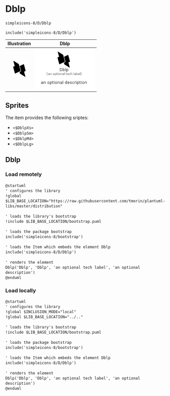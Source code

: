# Dblp


```text
simpleicons-8/D/Dblp
```

```text
include('simpleicons-8/D/Dblp')
```



| Illustration | Dblp |
| :---: | :---: |
| ![illustration for Illustration](../../simpleicons-8/D/Dblp.png) | ![illustration for Dblp](../../simpleicons-8/D/Dblp.Local.png) |



## Sprites
The item provides the following sriptes:

- `<$DblpXs>`
- `<$DblpSm>`
- `<$DblpMd>`
- `<$DblpLg>`





## Dblp

### Load remotely
```plantuml
@startuml
' configures the library
!global $LIB_BASE_LOCATION="https://raw.githubusercontent.com/tmorin/plantuml-libs/master/distribution"

' loads the library's bootstrap
!include $LIB_BASE_LOCATION/bootstrap.puml

' loads the package bootstrap
include('simpleicons-8/bootstrap')

' loads the Item which embeds the element Dblp
include('simpleicons-8/D/Dblp')

' renders the element
Dblp('Dblp', 'Dblp', 'an optional tech label', 'an optional description')
@enduml
```

### Load locally
```plantuml
@startuml
' configures the library
!global $INCLUSION_MODE="local"
!global $LIB_BASE_LOCATION="../.."

' loads the library's bootstrap
!include $LIB_BASE_LOCATION/bootstrap.puml

' loads the package bootstrap
include('simpleicons-8/bootstrap')

' loads the Item which embeds the element Dblp
include('simpleicons-8/D/Dblp')

' renders the element
Dblp('Dblp', 'Dblp', 'an optional tech label', 'an optional description')
@enduml
```

